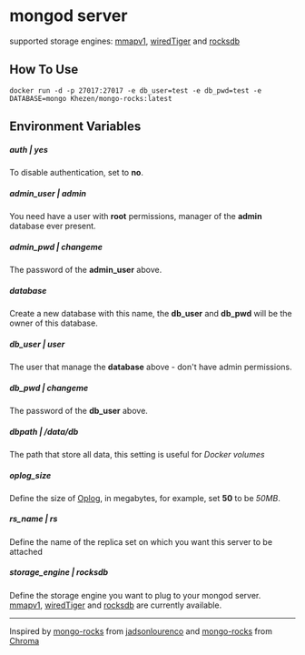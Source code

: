 # mongod server
supported storage engines:
[mmapv1](https://docs.mongodb.com/manual/core/mmapv1/), [wiredTiger](http://www.wiredtiger.com/) and [rocksdb](http://rocksdb.org/)

## How To Use
```
docker run -d -p 27017:27017 -e db_user=test -e db_pwd=test -e DATABASE=mongo Khezen/mongo-rocks:latest   
```   
    
## Environment Variables

##### auth | *yes*
To disable authentication, set to **no**.

##### admin_user | *admin*
You need have a user with **root** permissions, manager of the **admin** database ever present.

##### admin_pwd | *changeme*
The password of the **admin_user** above.

##### database
Create a new database with this name, the **db_user** and **db_pwd** will be the owner of this database.

##### db_user | *user*
The user that manage the **database** above - don't have admin permissions.

##### db_pwd | *changeme*
The password of the **db_user** above.

##### dbpath | */data/db*
The path that store all data, this setting is useful for *Docker volumes*

##### oplog_size
Define the size of [Oplog](https://docs.mongodb.org/manual/tutorial/change-oplog-size/), in megabytes, for example, set **50** to be *50MB*.

##### rs_name | *rs*
Define the name of the replica set on which you want this server to be attached

##### storage_engine | *rocksdb*
Define the storage engine you want to plug to your mongod server. [mmapv1](https://docs.mongodb.com/manual/core/mmapv1/), [wiredTiger](http://www.wiredtiger.com/) and [rocksdb](http://rocksdb.org/) are currently available.

---

Inspired by [mongo-rocks](https://github.com/jadsonlourenco/docker-mongo-rocks) from [jadsonlourenco](https://twitter.com/jadsonlourenco)
and  [mongo-rocks](https://github.com/structuresound/docker-mongo-rocks) from [Chroma](https://github.com/structuresound)
